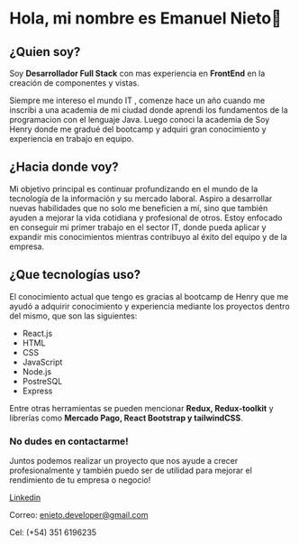 # Hola, mi nombre es Emanuel Nieto👋

## ¿Quien soy?
Soy **Desarrollador Full Stack** con mas experiencia en **FrontEnd** en la creación de componentes y vistas.

Siempre me intereso el mundo IT , comenze hace un año cuando me inscribi a una academia de mi ciudad 
donde aprendi los fundamentos de la programacion con el lenguaje Java. Luego conoci la academia de 
Soy Henry donde me gradué del bootcamp y adquiri gran conocimiento y experiencia en trabajo en equipo.

## ¿Hacia donde voy?

Mi objetivo principal es continuar profundizando en el mundo de la tecnología de la información y su mercado laboral. Aspiro a desarrollar nuevas habilidades que no solo me beneficien a mí, sino que también ayuden a mejorar la vida cotidiana y profesional de otros. Estoy enfocado en conseguir mi primer trabajo en el sector IT, donde pueda aplicar y expandir mis conocimientos mientras contribuyo al éxito del equipo y de la empresa.

## ¿Que tecnologías uso?

El conocimiento actual que tengo es gracias al bootcamp de Henry que me ayudó a adquirir conocimiento y experiencia mediante los proyectos dentro del mismo, que son las siguientes:

* React.js
* HTML
* CSS
* JavaScript
* Node.js
* PostreSQL
* Express

Entre otras herramientas se pueden mencionar **Redux, Redux-toolkit** y librerías como **Mercado Pago, React Bootstrap y tailwindCSS**.

### No dudes en contactarme!

Juntos podemos realizar un proyecto que nos ayude a crecer profesionalmente y también puedo ser de utilidad para mejorar el rendimiento de tu empresa o negocio!

[Linkedin](https://www.linkedin.com/in/emanuel-nieto-230aab264/)

Correo: enieto.developer@gmail.com

Cel: (+54) 351 6196235
  

<!--
**negrura14/negrura14** is a ✨ _special_ ✨ repository because its `README.md` (this file) appears on your GitHub profile.

Here are some ideas to get you started:

- 🔭 I’m currently working on ...
- 🌱 I’m currently learning ...
- 👯 I’m looking to collaborate on ...
- 🤔 I’m looking for help with ...
- 💬 Ask me about ...
- 📫 How to reach me: ...
- 😄 Pronouns: ...
- ⚡ Fun fact: ...
-->
